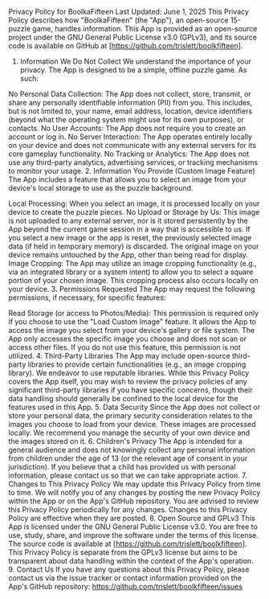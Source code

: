Privacy Policy for BoolkaFifteen
Last Updated: June 1, 2025
This Privacy Policy describes how "BoolkaFifteen" (the "App"), an open-source 15-puzzle game, handles information. This App is provided as an open-source project under the GNU General Public License v3.0 (GPLv3), and its source code is available on GitHub at [https://github.com/trislett/boolkfifteen].

1. Information We Do Not Collect
We understand the importance of your privacy. The App is designed to be a simple, offline puzzle game. As such:

No Personal Data Collection: The App does not collect, store, transmit, or share any personally identifiable information (PII) from you. This includes, but is not limited to, your name, email address, location, device identifiers (beyond what the operating system might use for its own purposes), or contacts.
No User Accounts: The App does not require you to create an account or log in.
No Server Interaction: The App operates entirely locally on your device and does not communicate with any external servers for its core gameplay functionality.
No Tracking or Analytics: The App does not use any third-party analytics, advertising services, or tracking mechanisms to monitor your usage.
2. Information You Provide (Custom Image Feature)
The App includes a feature that allows you to select an image from your device's local storage to use as the puzzle background.

Local Processing: When you select an image, it is processed locally on your device to create the puzzle pieces.
No Upload or Storage by Us: This image is not uploaded to any external server, nor is it stored persistently by the App beyond the current game session in a way that is accessible to us. If you select a new image or the app is reset, the previously selected image data (if held in temporary memory) is discarded. The original image on your device remains untouched by the App, other than being read for display.
Image Cropping: The App may utilize an image cropping functionality (e.g., via an integrated library or a system intent) to allow you to select a square portion of your chosen image. This cropping process also occurs locally on your device.
3. Permissions Requested
The App may request the following permissions, if necessary, for specific features:

Read Storage (or access to Photos/Media): This permission is required only if you choose to use the "Load Custom Image" feature. It allows the App to access the image you select from your device's gallery or file system. The App only accesses the specific image you choose and does not scan or access other files. If you do not use this feature, this permission is not utilized.
4. Third-Party Libraries
The App may include open-source third-party libraries to provide certain functionalities (e.g., an image cropping library). We endeavor to use reputable libraries. While this Privacy Policy covers the App itself, you may wish to review the privacy policies of any significant third-party libraries if you have specific concerns, though their data handling should generally be confined to the local device for the features used in this App.
5. Data Security
Since the App does not collect or store your personal data, the primary security consideration relates to the images you choose to load from your device. These images are processed locally. We recommend you manage the security of your own device and the images stored on it.
6. Children's Privacy
The App is intended for a general audience and does not knowingly collect any personal information from children under the age of 13 (or the relevant age of consent in your jurisdiction). If you believe that a child has provided us with personal information, please contact us so that we can take appropriate action.
7. Changes to This Privacy Policy
We may update this Privacy Policy from time to time. We will notify you of any changes by posting the new Privacy Policy within the App or on the App's GitHub repository. You are advised to review this Privacy Policy periodically for any changes. Changes to this Privacy Policy are effective when they are posted.
8. Open Source and GPLv3
This App is licensed under the GNU General Public License v3.0. You are free to use, study, share, and improve the software under the terms of this license. The source code is available at [https://github.com/trislett/boolkfifteen]. This Privacy Policy is separate from the GPLv3 license but aims to be transparent about data handling within the context of the App's operation.
9. Contact Us
If you have any questions about this Privacy Policy, please contact us via the issue tracker or contact information provided on the App's GitHub repository:
https://github.com/trislett/boolkfifteen/issues
